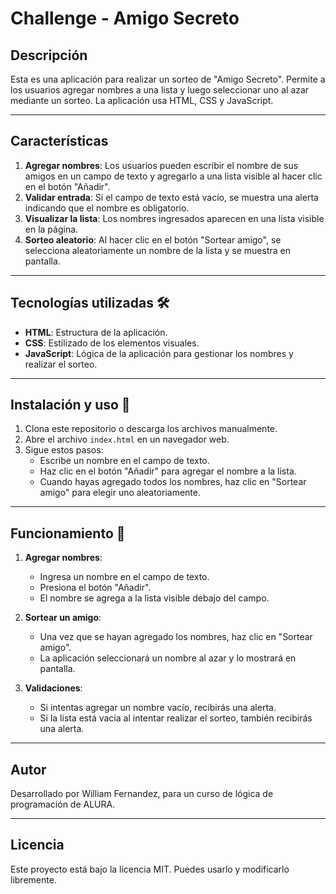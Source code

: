 # Challenge - Amigo Secreto

## Descripción
Esta es una aplicación para realizar un sorteo de "Amigo Secreto". Permite a los usuarios agregar nombres a una lista y luego seleccionar uno al azar mediante un sorteo. La aplicación usa HTML, CSS y JavaScript.

---

## Características

1. **Agregar nombres**: Los usuarios pueden escribir el nombre de sus amigos en un campo de texto y agregarlo a una lista visible al hacer clic en el botón "Añadir".
2. **Validar entrada**: Si el campo de texto está vacío, se muestra una alerta indicando que el nombre es obligatorio.
3. **Visualizar la lista**: Los nombres ingresados aparecen en una lista visible en la página.
4. **Sorteo aleatorio**: Al hacer clic en el botón "Sortear amigo", se selecciona aleatoriamente un nombre de la lista y se muestra en pantalla.

---

## Tecnologías utilizadas 🛠️

- **HTML**: Estructura de la aplicación.
- **CSS**: Estilizado de los elementos visuales.
- **JavaScript**: Lógica de la aplicación para gestionar los nombres y realizar el sorteo.

---

## Instalación y uso 🔧

1. Clona este repositorio o descarga los archivos manualmente.
2. Abre el archivo `index.html` en un navegador web.
3. Sigue estos pasos:
   - Escribe un nombre en el campo de texto.
   - Haz clic en el botón "Añadir" para agregar el nombre a la lista.
   - Cuando hayas agregado todos los nombres, haz clic en "Sortear amigo" para elegir uno aleatoriamente.

---

## Funcionamiento 🚀

1. **Agregar nombres**:
   - Ingresa un nombre en el campo de texto.
   - Presiona el botón "Añadir".
   - El nombre se agrega a la lista visible debajo del campo.

2. **Sortear un amigo**:
   - Una vez que se hayan agregado los nombres, haz clic en "Sortear amigo".
   - La aplicación seleccionará un nombre al azar y lo mostrará en pantalla.

3. **Validaciones**:
   - Si intentas agregar un nombre vacío, recibirás una alerta.
   - Si la lista está vacía al intentar realizar el sorteo, también recibirás una alerta.

---

## Autor
Desarrollado por William Fernandez, para un curso de lógica de programación de ALURA.

---

## Licencia
Este proyecto está bajo la licencia MIT. Puedes usarlo y modificarlo libremente.

